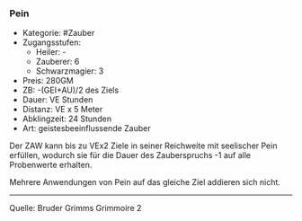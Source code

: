 ### Pein

- Kategorie: #Zauber
- Zugangsstufen:
  - Heiler: -
  - Zauberer: 6
  - Schwarzmagier: 3
- Preis: 280GM
- ZB: -(GEI+AU)/2 des Ziels
- Dauer: VE Stunden
- Distanz: VE x 5 Meter
- Abklingzeit: 24 Stunden
- Art: geistesbeeinflussende Zauber

Der ZAW kann bis zu VEx2 Ziele in seiner Reichweite mit seelischer Pein erfüllen, wodurch sie für die Dauer des Zauberspruchs -1 auf alle Probenwerte erhalten.

Mehrere Anwendungen von Pein auf das gleiche Ziel addieren sich nicht.

---

Quelle: Bruder Grimms Grimmoire 2
